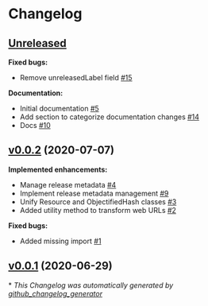 # Changelog

## [Unreleased](https://github.com/renehernandez/camp3/tree/HEAD)

**Fixed bugs:**

- Remove unreleasedLabel field [\#15](https://github.com/renehernandez/camp3/pull/15)

**Documentation:**

- Initial documentation [\#5](https://github.com/renehernandez/camp3/issues/5)
- Add section to categorize documentation changes [\#14](https://github.com/renehernandez/camp3/pull/14)
- Docs [\#10](https://github.com/renehernandez/camp3/pull/10)

## [v0.0.2](https://github.com/renehernandez/camp3/tree/v0.0.2) (2020-07-07)

**Implemented enhancements:**

- Manage release metadata [\#4](https://github.com/renehernandez/camp3/issues/4)
- Implement release metadata management [\#9](https://github.com/renehernandez/camp3/pull/9)
- Unify Resource and ObjectifiedHash classes [\#3](https://github.com/renehernandez/camp3/pull/3)
- Added utility method to transform web URLs [\#2](https://github.com/renehernandez/camp3/pull/2)

**Fixed bugs:**

- Added missing import [\#1](https://github.com/renehernandez/camp3/pull/1)

## [v0.0.1](https://github.com/renehernandez/camp3/tree/v0.0.1) (2020-06-29)



\* *This Changelog was automatically generated by [github_changelog_generator](https://github.com/github-changelog-generator/github-changelog-generator)*
